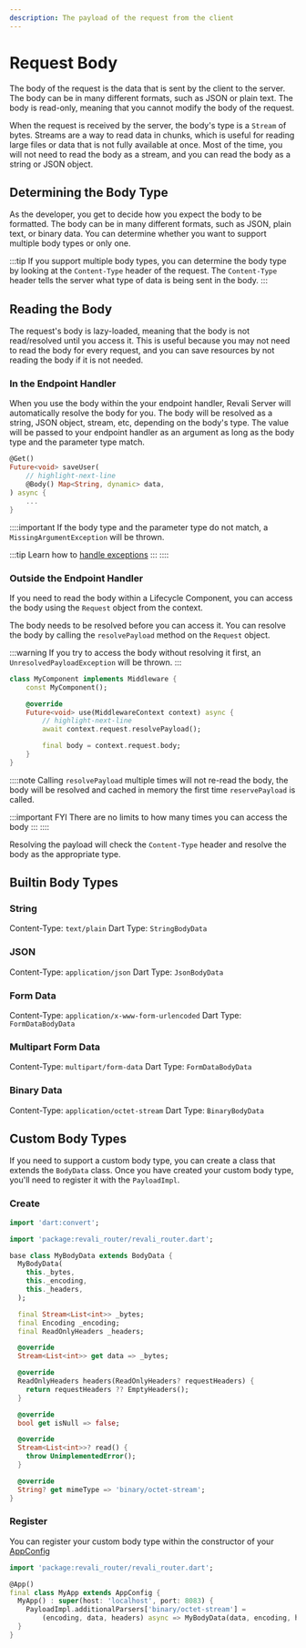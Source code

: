 ```yaml
---
description: The payload of the request from the client
---
```


# Request Body

The body of the request is the data that is sent by the client to the server. The body can be in many different formats, such as JSON or plain text. The body is read-only, meaning that you cannot modify the body of the request.

When the request is received by the server, the body's type is a `Stream` of bytes. Streams are a way to read data in chunks, which is useful for reading large files or data that is not fully available at once. Most of the time, you will not need to read the body as a stream, and you can read the body as a string or JSON object.

## Determining the Body Type

As the developer, you get to decide how you expect the body to be formatted. The body can be in many different formats, such as JSON, plain text, or binary data. You can determine whether you want to support multiple body types or only one.

:::tip
If you support multiple body types, you can determine the body type by looking at the `Content-Type` header of the request. The `Content-Type` header tells the server what type of data is being sent in the body.
:::

## Reading the Body

The request's body is lazy-loaded, meaning that the body is not read/resolved until you access it. This is useful because you may not need to read the body for every request, and you can save resources by not reading the body if it is not needed.

### In the Endpoint Handler

When you use the body within the your endpoint handler, Revali Server will automatically resolve the body for you. The body will be resolved as a string, JSON object, stream, etc, depending on the body's type. The value will be passed to your endpoint handler as an argument as long as the body type and the parameter type match.

```dart showLineNumbers
@Get()
Future<void> saveUser(
    // highlight-next-line
    @Body() Map<String, dynamic> data,
) async {
    ...
}
```

::::important
If the body type and the parameter type do not match, a `MissingArgumentException` will be thrown.

:::tip
Learn how to [handle exceptions][exception-catchers]
:::
::::

### Outside the Endpoint Handler

If you need to read the body within a Lifecycle Component, you can access the body using the `Request` object from the context.

The body needs to be resolved before you can access it. You can resolve the body by calling the `resolvePayload` method on the `Request` object.

:::warning
If you try to access the body without resolving it first, an `UnresolvedPayloadException` will be thrown.
:::

```dart showLineNumbers
class MyComponent implements Middleware {
    const MyComponent();

    @override
    Future<void> use(MiddlewareContext context) async {
        // highlight-next-line
        await context.request.resolvePayload();

        final body = context.request.body;
    }
}
```

::::note
Calling `resolvePayload` multiple times will not re-read the body, the body will be resolved and cached in memory the first time `reservePayload` is called.

:::important FYI
There are no limits to how many times you can access the body
:::
::::

Resolving the payload will check the `Content-Type` header and resolve the body as the appropriate type.

## Builtin Body Types

### String

Content-Type: `text/plain`
Dart Type: `StringBodyData`

### JSON

Content-Type: `application/json`
Dart Type: `JsonBodyData`

### Form Data

Content-Type: `application/x-www-form-urlencoded`
Dart Type: `FormDataBodyData`

### Multipart Form Data

Content-Type: `multipart/form-data`
Dart Type: `FormDataBodyData`

### Binary Data

Content-Type: `application/octet-stream`
Dart Type: `BinaryBodyData`

## Custom Body Types

If you need to support a custom body type, you can create a class that extends the `BodyData` class. Once you have created your custom body type, you'll need to register it with the `PayloadImpl`.

### Create

```dart
import 'dart:convert';

import 'package:revali_router/revali_router.dart';

base class MyBodyData extends BodyData {
  MyBodyData(
    this._bytes,
    this._encoding,
    this._headers,
  );

  final Stream<List<int>> _bytes;
  final Encoding _encoding;
  final ReadOnlyHeaders _headers;

  @override
  Stream<List<int>> get data => _bytes;

  @override
  ReadOnlyHeaders headers(ReadOnlyHeaders? requestHeaders) {
    return requestHeaders ?? EmptyHeaders();
  }

  @override
  bool get isNull => false;

  @override
  Stream<List<int>>? read() {
    throw UnimplementedError();
  }

  @override
  String? get mimeType => 'binary/octet-stream';
}
```

### Register

You can register your custom body type within the constructor of your [AppConfig][create-an-app]

```dart
import 'package:revali_router/revali_router.dart';

@App()
final class MyApp extends AppConfig {
  MyApp() : super(host: 'localhost', port: 8083) {
    PayloadImpl.additionalParsers['binary/octet-stream'] =
        (encoding, data, headers) async => MyBodyData(data, encoding, headers);
  }
}
```

[exception-catchers]: ../lifecycle-components/exception-catchers.md
[create-an-app]: ../../../revali/app-configuration/create-an-app.md
